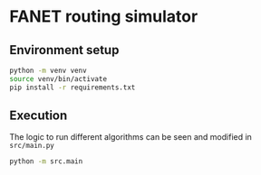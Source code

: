 # FANET routing simulator

## Environment setup

```bash
python -m venv venv
source venv/bin/activate
pip install -r requirements.txt
```

## Execution

The logic to run different algorithms can be seen and modified in `src/main.py`

```bash
python -m src.main
```
